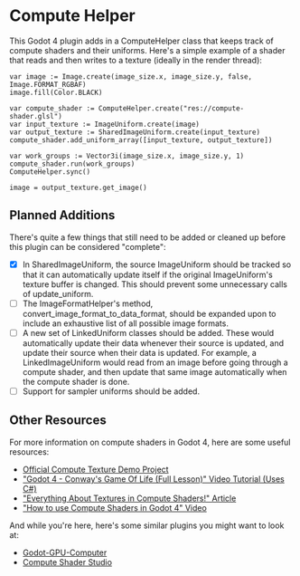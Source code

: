 # Compute Helper

This Godot 4 plugin adds in a ComputeHelper class that keeps track of compute shaders and their uniforms.
Here's a simple example of a shader that reads and then writes to a texture (ideally in the render thread):

```gdscript
var image := Image.create(image_size.x, image_size.y, false, Image.FORMAT_RGBAF)
image.fill(Color.BLACK)

var compute_shader := ComputeHelper.create("res://compute-shader.glsl")
var input_texture := ImageUniform.create(image)
var output_texture := SharedImageUniform.create(input_texture)
compute_shader.add_uniform_array([input_texture, output_texture])

var work_groups := Vector3i(image_size.x, image_size.y, 1)
compute_shader.run(work_groups)
ComputeHelper.sync()

image = output_texture.get_image()
```

## Planned Additions

There's quite a few things that still need to be added or cleaned up before this plugin can be considered "complete":

- [X] In SharedImageUniform, the source ImageUniform should be tracked so that it can automatically update itself if the original ImageUniform's texture buffer is changed. This should prevent some unnecessary calls of update_uniform.
- [ ] The ImageFormatHelper's method, convert_image_format_to_data_format, should be expanded upon to include an exhaustive list of all possible image formats.
- [ ] A new set of LinkedUniform classes should be added. These would automatically update their data whenever their source is updated, and update their source when their data is updated. For example, a LinkedImageUniform would read from an image before going through a compute shader, and then update that same image automatically when the compute shader is done.
- [ ] Support for sampler uniforms should be added.

## Other Resources

For more information on compute shaders in Godot 4, here are some useful resources:

- [Official Compute Texture Demo Project](https://github.com/godotengine/godot-demo-projects/tree/master/compute/texture)
- ["Godot 4 - Conway's Game Of Life (Full Lesson)" Video Tutorial (Uses C#)](https://www.youtube.com/watch?v=VQhi2w1E0iU)
- ["Everything About Textures in Compute Shaders!" Article](https://nekotoarts.github.io/teaching/compute-shader-textures)
- ["How to use Compute Shaders in Godot 4" Video](https://www.youtube.com/watch?v=5CKvGYqagyI)

And while you're here, here's some similar plugins you might want to look at:

- [Godot-GPU-Computer](https://github.com/PGComai/Godot-GPU-Computer)
- [Compute Shader Studio](https://github.com/pascal-ballet/ComputeShaderStudio)
